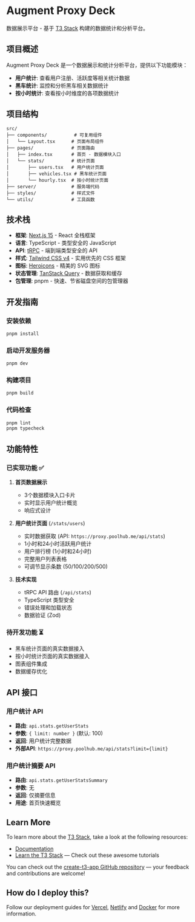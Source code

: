 # Augment Proxy Deck

数据展示平台 - 基于 [T3 Stack](https://create.t3.gg/) 构建的数据统计和分析平台。

## 项目概述

Augment Proxy Deck 是一个数据展示和统计分析平台，提供以下功能模块：

- **用户统计**: 查看用户注册、活跃度等相关统计数据
- **黑车统计**: 监控和分析黑车相关数据统计
- **按小时统计**: 查看按小时维度的各项数据统计

## 项目结构

```
src/
├── components/          # 可复用组件
│   └── Layout.tsx      # 页面布局组件
├── pages/              # 页面路由
│   ├── index.tsx       # 首页 - 数据模块入口
│   └── stats/          # 统计页面
│       ├── users.tsx   # 用户统计页面
│       ├── vehicles.tsx # 黑车统计页面
│       └── hourly.tsx  # 按小时统计页面
├── server/             # 服务端代码
├── styles/             # 样式文件
└── utils/              # 工具函数
```

## 技术栈

- **框架**: [Next.js 15](https://nextjs.org) - React 全栈框架
- **语言**: TypeScript - 类型安全的 JavaScript
- **API**: [tRPC](https://trpc.io) - 端到端类型安全的 API
- **样式**: [Tailwind CSS v4](https://tailwindcss.com) - 实用优先的 CSS 框架
- **图标**: [Heroicons](https://heroicons.com) - 精美的 SVG 图标
- **状态管理**: [TanStack Query](https://tanstack.com/query) - 数据获取和缓存
- **包管理**: pnpm - 快速、节省磁盘空间的包管理器

## 开发指南

### 安装依赖

```bash
pnpm install
```

### 启动开发服务器

```bash
pnpm dev
```

### 构建项目

```bash
pnpm build
```

### 代码检查

```bash
pnpm lint
pnpm typecheck
```

## 功能特性

### 已实现功能 ✅

1. **首页数据展示**
   - 3个数据模块入口卡片
   - 实时显示用户统计概览
   - 响应式设计

2. **用户统计页面** (`/stats/users`)
   - 实时数据获取 (API: `https://proxy.poolhub.me/api/stats`)
   - 1小时和24小时活跃用户统计
   - 用户排行榜 (1小时和24小时)
   - 完整用户列表表格
   - 可调节显示条数 (50/100/200/500)

3. **技术实现**
   - tRPC API 路由 (`/api/stats`)
   - TypeScript 类型安全
   - 错误处理和加载状态
   - 数据验证 (Zod)

### 待开发功能 ⏳

- 黑车统计页面的真实数据接入
- 按小时统计页面的真实数据接入
- 图表组件集成
- 数据缓存优化

## API 接口

### 用户统计 API

- **路由**: `api.stats.getUserStats`
- **参数**: `{ limit: number }` (默认: 100)
- **返回**: 用户统计完整数据
- **外部API**: `https://proxy.poolhub.me/api/stats?limit={limit}`

### 用户统计摘要 API

- **路由**: `api.stats.getUserStatsSummary`
- **参数**: 无
- **返回**: 仅摘要信息
- **用途**: 首页快速概览

## Learn More

To learn more about the [T3 Stack](https://create.t3.gg/), take a look at the following resources:

- [Documentation](https://create.t3.gg/)
- [Learn the T3 Stack](https://create.t3.gg/en/faq#what-learning-resources-are-currently-available) — Check out these awesome tutorials

You can check out the [create-t3-app GitHub repository](https://github.com/t3-oss/create-t3-app) — your feedback and contributions are welcome!

## How do I deploy this?

Follow our deployment guides for [Vercel](https://create.t3.gg/en/deployment/vercel), [Netlify](https://create.t3.gg/en/deployment/netlify) and [Docker](https://create.t3.gg/en/deployment/docker) for more information.
